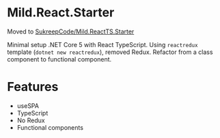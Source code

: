 # Mild.React.Starter

Moved to [SukreepCode/Mild.ReactTS.Starter](https://github.com/SukreepCode/Mild.ReactTS.Starter)

Minimal setup .NET Core 5 with React TypeScript.
Using `reactredux` template (`dotnet new reactredux`), removed Redux. 
Refactor from a class component to functional component.

# Features
- useSPA
- TypeScript
- No Redux
- Functional components
